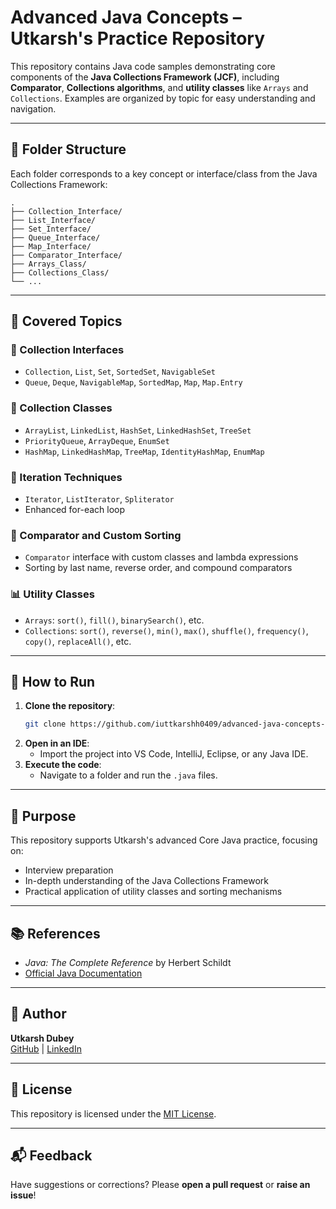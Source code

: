 # Advanced Java Concepts – Utkarsh's Practice Repository

This repository contains Java code samples demonstrating core components of the **Java Collections Framework (JCF)**, including **Comparator**, **Collections algorithms**, and **utility classes** like `Arrays` and `Collections`. Examples are organized by topic for easy understanding and navigation.

---

## 📁 Folder Structure

Each folder corresponds to a key concept or interface/class from the Java Collections Framework:

```plaintext
.
├── Collection_Interface/
├── List_Interface/
├── Set_Interface/
├── Queue_Interface/
├── Map_Interface/
├── Comparator_Interface/
├── Arrays_Class/
├── Collections_Class/
└── ...
```

---

## 📌 Covered Topics

### 🔷 Collection Interfaces
- `Collection`, `List`, `Set`, `SortedSet`, `NavigableSet`
- `Queue`, `Deque`, `NavigableMap`, `SortedMap`, `Map`, `Map.Entry`

### 🔶 Collection Classes
- `ArrayList`, `LinkedList`, `HashSet`, `LinkedHashSet`, `TreeSet`
- `PriorityQueue`, `ArrayDeque`, `EnumSet`
- `HashMap`, `LinkedHashMap`, `TreeMap`, `IdentityHashMap`, `EnumMap`

### 🔸 Iteration Techniques
- `Iterator`, `ListIterator`, `Spliterator`
- Enhanced for-each loop

### 🧮 Comparator and Custom Sorting
- `Comparator` interface with custom classes and lambda expressions
- Sorting by last name, reverse order, and compound comparators

### 📊 Utility Classes
- `Arrays`: `sort()`, `fill()`, `binarySearch()`, etc.
- `Collections`: `sort()`, `reverse()`, `min()`, `max()`, `shuffle()`, `frequency()`, `copy()`, `replaceAll()`, etc.

---

## 🚀 How to Run

1. **Clone the repository**:
   ```bash
   git clone https://github.com/iuttkarshh0409/advanced-java-concepts-utkarsh.git
   ```
2. **Open in an IDE**:
   - Import the project into VS Code, IntelliJ, Eclipse, or any Java IDE.
3. **Execute the code**:
   - Navigate to a folder and run the `.java` files.

---

## 🎯 Purpose

This repository supports Utkarsh's advanced Core Java practice, focusing on:

- Interview preparation
- In-depth understanding of the Java Collections Framework
- Practical application of utility classes and sorting mechanisms

---

## 📚 References

- *Java: The Complete Reference* by Herbert Schildt
- [Official Java Documentation](https://docs.oracle.com/en/java/)

---

## 👤 Author

**Utkarsh Dubey**  
[GitHub](https://github.com/iuttkarshh0409) | [LinkedIn](https://www.linkedin.com/in/utkarsh-dubey/)

---

## 🪪 License

This repository is licensed under the [MIT License](LICENSE).

---

## 📬 Feedback

Have suggestions or corrections? Please **open a pull request** or **raise an issue**!
